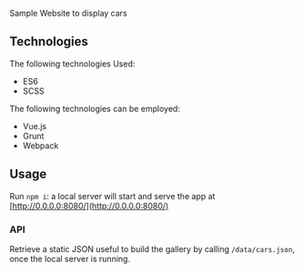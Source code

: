 Sample Website to display cars

## Technologies

The following technologies Used:

 * ES6
 * SCSS
 
The following technologies can be employed:

 * Vue.js
 * Grunt
 * Webpack


## Usage

Run `npm i`: a local server will start and serve the app at [http://0.0.0.0:8080/](http://0.0.0.0:8080/)


### API

Retrieve a static JSON useful to build the gallery by calling `/data/cars.json`, once the local server is running.


